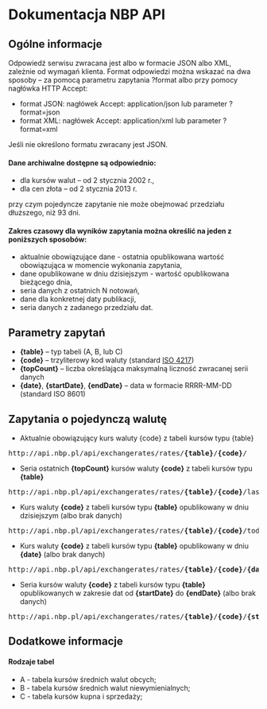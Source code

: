 # Dokumentacja NBP API

## Ogólne informacje
Odpowiedź serwisu zwracana jest albo w formacie JSON albo XML, zależnie od wymagań klienta. 
Format odpowiedzi można wskazać na dwa sposoby – za pomocą parametru zapytania ?format albo przy pomocy nagłówka HTTP Accept:
- format JSON: nagłówek Accept: application/json lub parameter ?format=json
- format XML: nagłówek Accept: application/xml lub parameter ?format=xml

Jeśli nie określono formatu zwracany jest JSON.

#### Dane archiwalne dostępne są odpowiednio:

- dla kursów walut – od 2 stycznia 2002 r.,
- dla cen złota – od 2 stycznia 2013 r.

przy czym pojedyncze zapytanie nie może obejmować przedziału dłuższego, niż 93 dni.

#### Zakres czasowy dla wyników zapytania można określić na jeden z poniższych sposobów:
- aktualnie obowiązujące dane - ostatnia opublikowana wartość obowiązująca w momencie wykonania zapytania,
- dane opublikowane w dniu dzisiejszym - wartość opublikowana bieżącego dnia,
- seria danych z ostatnich N notowań,
- dane dla konkretnej daty publikacji,
- seria danych z zadanego przedziału dat.

## Parametry zapytań
- **{table}** – typ tabeli (A, B, lub C)
- **{code}** – trzyliterowy kod waluty (standard [ISO 4217](https://pl.wikipedia.org/wiki/ISO_4217))
- **{topCount}** – liczba określająca maksymalną liczność zwracanej serii danych
- **{date}**, **{startDate}**, **{endDate}** – data w formacie RRRR-MM-DD (standard ISO 8601)

## Zapytania o pojedynczą walutę
- Aktualnie obowiązujący kurs waluty {code} z tabeli kursów typu {table}
<pre>
http://api.nbp.pl/api/exchangerates/rates/<b>{table}</b>/<b>{code}</b>/
</pre>
- Seria ostatnich **{topCount}** kursów waluty **{code}** z tabeli kursów typu **{table}**
<pre>
http://api.nbp.pl/api/exchangerates/rates/<b>{table}</b>/<b>{code}</b>/last/<b>{topCount}</b>/
</pre>
- Kurs waluty **{code}** z tabeli kursów typu **{table}** opublikowany w dniu dzisiejszym (albo brak danych)
<pre>
http://api.nbp.pl/api/exchangerates/rates/<b>{table}</b>/<b>{code}</b>/today/
</pre>
- Kurs waluty **{code}** z tabeli kursów typu **{table}** opublikowany w dniu **{date}** (albo brak danych)
<pre>
http://api.nbp.pl/api/exchangerates/rates/<b>{table}</b>/<b>{code}</b>/<b>{date}</b>/
</pre>
- Seria kursów waluty **{code}** z tabeli kursów typu **{table}** opublikowanych w zakresie dat od **{startDate}** do **{endDate}** (albo brak danych)
<pre>
http://api.nbp.pl/api/exchangerates/rates/<b>{table}</b>/<b>{code}</b>/<b>{startDate}</b>/<b>{endDate}</b>/
</pre>

## Dodatkowe informacje

#### Rodzaje tabel
- A - tabela kursów średnich walut obcych;
- B - tabela kursów średnich walut niewymienialnych;
- C - tabela kursów kupna i sprzedaży;
